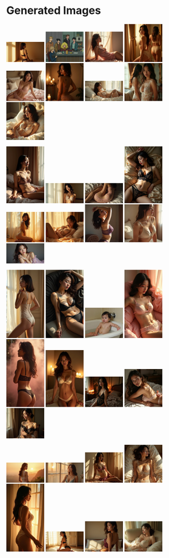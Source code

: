 # Generated Images



<img src="2025_07_19_01.webp" width="100"/> <img src="2025_07_19_02.webp" width="100"/> <img src="2025_07_19_03.webp" width="100"/> <img src="2025_07_19_04.webp" width="100"/> <img src="2025_07_19_05.webp" width="100"/> <img src="2025_07_19_06.webp" width="100"/> <img src="2025_07_19_07.webp" width="100"/> <img src="2025_07_19_08.webp" width="100"/> <img src="2025_07_19_09.webp" width="100"/>

<img src="2025_07_19_10.webp" width="100"/> <img src="2025_07_19_11.webp" width="100"/> <img src="2025_07_19_12.webp" width="100"/> <img src="2025_07_19_13.webp" width="100"/> <img src="2025_07_19_14.webp" width="100"/> <img src="2025_07_19_15.webp" width="100"/> <img src="2025_07_19_16.webp" width="100"/> <img src="2025_07_19_17.webp" width="100"/> <img src="2025_07_19_18.webp" width="100"/>

<img src="2025_07_19_19.webp" width="100"/> <img src="2025_07_19_20.webp" width="100"/> <img src="2025_07_19_21.webp" width="100"/> <img src="2025_07_19_22.webp" width="100"/> <img src="2025_07_19_23.webp" width="100"/> <img src="2025_07_19_24.webp" width="100"/> <img src="2025_07_19_25.webp" width="100"/> <img src="2025_07_19_26.webp" width="100"/> <img src="2025_07_19_27.webp" width="100"/>

<img src="2025_07_19_28.webp" width="100"/> <img src="2025_07_19_29.webp" width="100"/> <img src="2025_07_19_30.webp" width="100"/> <img src="2025_07_19_31.webp" width="100"/> <img src="2025_07_19_32.webp" width="100"/> <img src="2025_07_19_33.webp" width="100"/> <img src="2025_07_19_34.webp" width="100"/> <img src="2025_07_19_35.webp" width="100"/>